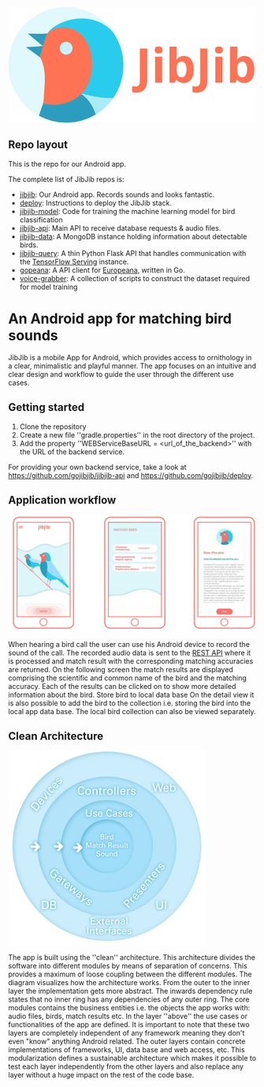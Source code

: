 
![alt JibJib](/app/src/main/res/drawable/splash_start.png)

## Repo layout
This is the repo for our Android app.

The complete list of JibJib repos is:

- [jibjib](https://github.com/gojibjib/jibjib): Our Android app. Records sounds and looks fantastic.
- [deploy](https://github.com/gojibjib/deploy): Instructions to deploy the JibJib stack.
- [jibjib-model](https://github.com/gojibjib/jibjib-model): Code for training the machine learning model for bird classification
- [jibjib-api](https://github.com/gojibjib/jibjib-api): Main API to receive database requests & audio files.
- [jibjib-data](https://github.com/gojibjib/jibjib-data): A MongoDB instance holding information about detectable birds.
- [jibjib-query](https://github.com/gojibjib/jibjib-query): A thin Python Flask API that handles communication with the [TensorFlow Serving](https://www.tensorflow.org/serving/) instance.
- [gopeana](https://github.com/gojibjib/gopeana): A API client for [Europeana](https://europeana.eu), written in Go.
- [voice-grabber](https://github.com/gojibjib/voice-grabber): A collection of scripts to construct the dataset required for model training

# An Android app for matching bird sounds
JibJib is a mobile App for Android, which provides access to ornithology in a clear, minimalistic and playful manner.
The app focuses on an intuitive and clear design and workflow to guide the user through the different use cases. 

## Getting started
1. Clone the repository
2. Create a new file ''gradle.properties'' in the root directory of the project.
3. Add the property ''WEBServiceBaseURL = <url_of_the_backend>'' with the URL of the backend service.

For providing your own backend service, take a look at https://github.com/gojibjib/jibjib-api and https://github.com/gojibjib/deploy.

## Application workflow

![alt Application workflow](/readme_img/jibjib_screenshots.png)

When hearing a bird call the user can use his Android device to record the sound of the call. The recorded audio data is sent to the  [REST API](https:///github.com/gojibjib//jibjib-api) where it is processed and match result with the corresponding matching accuracies are returned.
On the following screen the match results are displayed comprising the scientific and common name of the bird and the matching accuracy. Each of the results can be clicked on to show more detailed information about the bird.
Store bird to local data base
On the detail view it is also possible to add the bird to the collection i.e. storing the bird into the local app data base. The local bird collection can also be viewed separately.

## Clean Architecture

![alt Clean architecture](/readme_img/clean.png)

The app is built using the ''clean'' architecture. This architecture divides the software into different modules by means of separation of concerns. This provides a maximum of loose coupling between the different modules. The diagram visualizes how the architecture works.
From the outer to the inner layer the implementation gets more abstract. The inwards dependency rule states that no inner ring has any dependencies of any outer ring. 
The core modules contains the business entities i.e. the objects the app works with: audio files, birds, match results etc.
In the layer ''above'' the use cases or functionalities of the app are defined. It is important to note that these two layers are completely independent of any framework meaning they don't even "know" anything Android related. The outer layers contain concrete implementations of frameworks, UI, data base and web access, etc. 
This modularization defines a sustainable architecture which makes it possible to test each layer independently from the other layers and also replace any layer without a huge impact on the rest of the code base.

